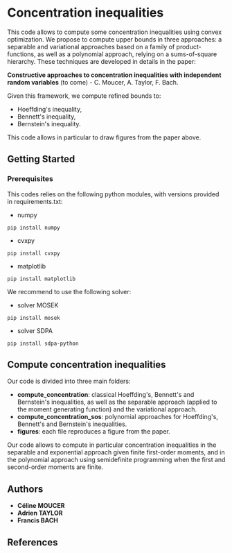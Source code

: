 # Concentration inequalities

This code allows to compute some concentration inequalities using convex optimization. We propose to compute 
upper bounds in three approaches: a separable and variational approaches based on a family of product-functions,
as well as a polynomial approach, relying on a sums-of-square hierarchy. These techniques are developed in
details in the paper: 

**Constructive approaches to
concentration inequalities with independent
random variables** (to come) - C. Moucer, A. Taylor, F. Bach. 

Given this framework, we compute refined bounds to:
- Hoeffding's inequality,
- Bennett's inequality,
- Bernstein's inequality.

This code allows in particular to draw figures from the paper above.


## Getting Started


### Prerequisites
This codes relies on the following python modules, with versions provided in requirements.txt:

- numpy
```
pip install numpy
```
- cvxpy
```
pip install cvxpy
```
- matplotlib
```
pip install matplotlib
```

We recommend to use the following solver:
- solver MOSEK 
```
pip install mosek
```
- solver SDPA
```
pip install sdpa-python
```

## Compute concentration inequalities
Our code is divided into three main folders:
- **compute_concentration**: classical Hoeffding's, Bennett's and Bernstein's inequalities, 
as well as the separable approach (applied to the moment generating function) and the variational approach.
- **compute_concentration_sos**: polynomial approaches for Hoeffding's, Bennett's and 
Bernstein's inequalities.
- **figures**: each file reproduces a figure from the paper.

Our code allows to compute in particular concentration inequalities in the separable and exponential approach given 
finite first-order moments, and in the polynomial approach using semidefinite programming when the first and 
second-order moments are finite.
## Authors
* **Céline MOUCER** 
* **Adrien TAYLOR**
* **Francis BACH** 

## References